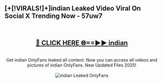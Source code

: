 <h2>[+[!VIRALS!]+]indian Leaked Video Viral On Social X Trending Now - 57uw7</h2>
<br>
<div align="center">
<h2><a href="https://libra.edu.pl?indian" rel="nofollow">🔴 CLICK HERE 🌐==►► indian</a></h2>
<br>
Get indian OnlyFans leaked all content. Now you can access all videos and pictures of indian OnlyFans. New Updated Files 2025!
<br>
<br>
<a href="https://libra.edu.pl?indian" rel="nofollow" data-target="animated-image.originalLink"><img src="https://i.ibb.co.com/WyWwxjT/player-gif2.gif" alt="indian Leaked OnlyFans" style="max-width: 100%; display: inline-block;" data-target="animated-image.originalImage"></a>
</div>
<br>